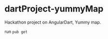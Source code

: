 dartProject-yummyMap
====================

Hackathon project on AngularDart, Yummy map.

run `pub get`

